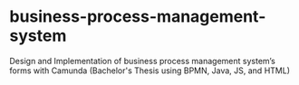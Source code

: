 # business-process-management-system
Design and Implementation of business process management system’s forms with Camunda (Bachelor's Thesis using BPMN, Java, JS, and HTML) 
